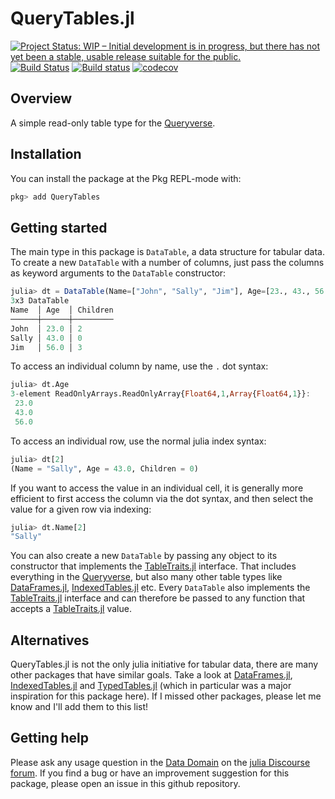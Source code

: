 # QueryTables.jl

[![Project Status: WIP – Initial development is in progress, but there has not yet been a stable, usable release suitable for the public.](https://www.repostatus.org/badges/latest/wip.svg)](https://www.repostatus.org/#wip)
[![Build Status](https://travis-ci.com/queryverse/QueryTables.jl.svg?branch=master)](https://travis-ci.com/queryverse/QueryTables.jl)
[![Build status](https://ci.appveyor.com/api/projects/status/nxtbjw982bd7bby6/branch/master?svg=true)](https://ci.appveyor.com/project/queryverse/querytables-jl/branch/master)
[![codecov](https://codecov.io/gh/queryverse/QueryTables.jl/branch/master/graph/badge.svg)](https://codecov.io/gh/queryverse/QueryTables.jl)

## Overview

A simple read-only table type for the [Queryverse](https://github.com/queryverse).

## Installation

You can install the package at the Pkg REPL-mode with:

```julia
pkg> add QueryTables
```

## Getting started

The main type in this package is `DataTable`, a data structure for tabular data. To create a new `DataTable` with a number of columns, just pass the columns as keyword arguments to the `DataTable` constructor:

```julia
julia> dt = DataTable(Name=["John", "Sally", "Jim"], Age=[23., 43., 56.], Children=[2, 0, 3])
3x3 DataTable
Name  │ Age  │ Children
──────┼──────┼─────────
John  │ 23.0 │ 2
Sally │ 43.0 │ 0
Jim   │ 56.0 │ 3
```

To access an individual column by name, use the `.` dot syntax:

```julia
julia> dt.Age
3-element ReadOnlyArrays.ReadOnlyArray{Float64,1,Array{Float64,1}}:
 23.0
 43.0
 56.0
```

To access an individual row, use the normal julia index syntax:

```julia
julia> dt[2]
(Name = "Sally", Age = 43.0, Children = 0)
```

If you want to access the value in an individual cell, it is generally more efficient to first access the column via the dot syntax, and then select the value for a given row via indexing:

```julia
julia> dt.Name[2]
"Sally"
```

You can also create a new `DataTable` by passing any object to its constructor that implements the [TableTraits.jl](https://github.com/queryverse/TableTraits.jl) interface. That includes everything in the [Queryverse](https://www.queryverse.org/), but also many other table types like [DataFrames.jl](https://github.com/JuliaData/DataFrames.jl), [IndexedTables.jl](https://github.com/JuliaComputing/IndexedTables.jl) etc. Every `DataTable` also implements the [TableTraits.jl](https://github.com/queryverse/TableTraits.jl) interface and can therefore be passed to any function that accepts a [TableTraits.jl](https://github.com/queryverse/TableTraits.jl) value.

## Alternatives

QueryTables.jl is not the only julia initiative for tabular data, there are many other packages that have similar goals. Take a look at [DataFrames.jl](https://github.com/JuliaData/DataFrames.jl), [IndexedTables.jl](https://github.com/JuliaComputing/IndexedTables.jl) and [TypedTables.jl](https://github.com/FugroRoames/TypedTables.jl) (which in particular was a major inspiration for this package here). If I missed other packages, please let me know and I'll add them to this list!

## Getting help

Please ask any usage question in the [Data Domain](https://discourse.julialang.org/c/domain/data) on the [julia Discourse forum](https://discourse.julialang.org/). If you find a bug or have an improvement suggestion for this package, please open an issue in this github repository.
